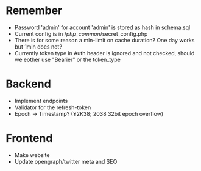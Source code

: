 # Remember
- Password 'admin' for account 'admin' is stored as hash in schema.sql
- Current config is in /_php_common_/secret_config.php
- There is for some reason a min-limit on cache duration? One day works but 1min does not?
- Currently token type in Auth header is ignored and not checked, should we eother use "Bearier" or the token_type

# Backend
- Implement endpoints
- Validator for the refresh-token
- Epoch -> Timestamp? (Y2K38; 2038 32bit epoch overflow)

# Frontend
- Make website
- Update opengraph/twitter meta and SEO
